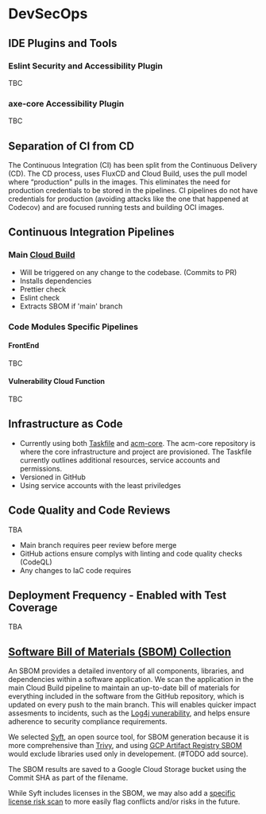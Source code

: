 # DevSecOps

## IDE Plugins and Tools

### Eslint Security and Accessibility Plugin

TBC

### axe-core Accessibility Plugin

TBC

## Separation of CI from CD

The Continuous Integration (CI) has been split from the Continuous Delivery (CD). The CD process, uses FluxCD and Cloud Build, uses the pull model where “production" pulls in the images. This eliminates the need for production credentials to be stored in the pipelines. CI pipelines do not have credentials for production (avoiding attacks like the one that happened at Codecov) and are focused running tests and building OCI images.

## Continuous Integration Pipelines

### Main [Cloud Build](../cloudbuild.yaml)

- Will be triggered on any change to the codebase. (Commits to PR)
- Installs dependencies
- Prettier check
- Eslint check
- Extracts SBOM if 'main' branch

<!-- ### GitHub Actions

- Triggered on commits to a PR
- CodeQL
 -->

### Code Modules Specific Pipelines

#### FrontEnd

TBC

#### Vulnerability Cloud Function

TBC

## Infrastructure as Code

- Currently using both [Taskfile](../Taskfile.yaml) and [acm-core](https://github.com/PHACDataHub/acm-core/tree/main/DMIA-PHAC/Experimentation/ph-peliasgeocoderdeploy). The acm-core repository is where the core infrastructure and project are provisioned. The Taskfile currently outlines additional resources, service accounts and permissions.
- Versioned in GitHub
- Using service accounts with the least priviledges

<!-- ## Vunerability Scanning

Scanning for vulnerabilities using third-party tools in CI is limited to the time of commit. Since both Dependabot/Renovate and Artifact Registry both already scan for vunerabilities continuously, we can use these assess risk.

### Continuous Scanning with Renovate and Dependabot

[Renovate](https://docs.renovatebot.com/) continuously scans the source code in GitHub, which will include any development dependencies, for vulnerabilities. Renovate will automatically create PRs with patches and update these dependencies.

### [Automatic Artifact Registry Vunerability Scans](./artifact-registry-vulnerability-scanning)

Artifact Registry stores container images that are used by GCP services. When the container analysis service is turned on, Artifact Registry checks for vunerabilities multiple times a day, then publishes occurances (i.e. discovery, package, vunerability) to Pub/Sub which can be monitored.

As we're looking to access these vunerabilities through an external (non-public) DevSecOps dashboard, we're using a cloud function to filter the occurances, then save the vunerabilities to a storage bucket that the dashboard will have access to. -->

<!-- ### TODO Cluster scanning

TBA -->

## Code Quality and Code Reviews

TBA

- Main branch requires peer review before merge
- GitHub actions ensure complys with linting and code quality checks (CodeQL)
- Any changes to IaC code requires

## Deployment Frequency - Enabled with Test Coverage

TBA

## [Software Bill of Materials (SBOM) Collection](./sbom)

An SBOM provides a detailed inventory of all components, libraries, and dependencies within a software application. We scan the application in the main Cloud Build pipeline to maintain an up-to-date bill of materials for everything included in the software from the GitHub repository, which is updated on every push to the main branch. This will enables quicker impact assesments to incidents, such as the [Log4j vunerability](https://en.wikipedia.org/wiki/Log4Shell), and helps ensure adherence to security compliance requirements.

We selected [Syft](https://github.com/anchore/syft), an open source tool, for SBOM generation because it is more comprehensive than [Trivy](https://aquasecurity.github.io/trivy/v0.33/docs/sbom/), and using [GCP Artifact Registry SBOM](https://cloud.google.com/artifact-analysis/docs/sbom-overview) would exclude libraries used only in developement. (#TODO add source).

The SBOM results are saved to a Google Cloud Storage bucket using the Commit SHA as part of the filename.

While Syft includes licenses in the SBOM, we may also add a [specific license risk scan](https://aquasecurity.github.io/trivy/v0.47/docs/scanner/license/) to more easily flag conflicts and/or risks in the future.
